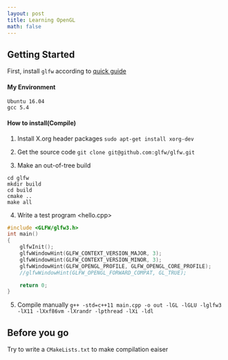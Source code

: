 ```yaml
---
layout: post
title: Learning OpenGL
math: false
---
```


## Getting Started

First, install `glfw` according to [quick guide](http://www.glfw.org/docs/latest/quick_guide.html)

#### My Environment
```
Ubuntu 16.04
gcc 5.4
```

#### How to install(Compile)

1. Install X.org header packages
`sudo apt-get install xorg-dev` 

2. Get the source code
`git clone git@github.com:glfw/glfw.git`

3. Make an out-of-tree build
```
cd glfw
mkdir build
cd build
cmake ..
make all
```

4. Write a test program <hello.cpp>
```c++
#include <GLFW/glfw3.h>
int main()
{
    glfwInit();
    glfwWindowHint(GLFW_CONTEXT_VERSION_MAJOR, 3);
    glfwWindowHint(GLFW_CONTEXT_VERSION_MINOR, 3);
    glfwWindowHint(GLFW_OPENGL_PROFILE, GLFW_OPENGL_CORE_PROFILE);
    //glfwWindowHint(GLFW_OPENGL_FORWARD_COMPAT, GL_TRUE);

    return 0;
}
```

5. Compile manually
`g++ -std=c++11 main.cpp -o out -lGL -lGLU -lglfw3 -lX11 -lXxf86vm -lXrandr -lpthread -lXi -ldl`


## Before you go
Try to write a `CMakeLists.txt` to make compilation eaiser
